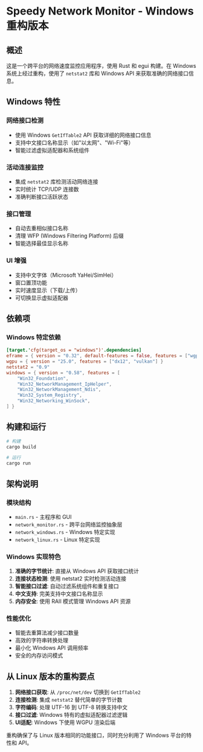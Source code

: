 # Speedy Network Monitor - Windows 重构版本

## 概述
这是一个跨平台的网络速度监控应用程序，使用 Rust 和 egui 构建。在 Windows 系统上经过重构，使用了 `netstat2` 库和 Windows API 来获取准确的网络接口信息。

## Windows 特性

### 网络接口检测
- 使用 Windows `GetIfTable2` API 获取详细的网络接口信息
- 支持中文接口名称显示（如"以太网"、"Wi-Fi"等）
- 智能过滤虚拟适配器和系统组件

### 活动连接监控  
- 集成 `netstat2` 库检测活动网络连接
- 实时统计 TCP/UDP 连接数
- 准确判断接口活跃状态

### 接口管理
- 自动去重相似接口名称
- 清理 WFP (Windows Filtering Platform) 后缀
- 智能选择最佳显示名称

### UI 增强
- 支持中文字体（Microsoft YaHei/SimHei）
- 窗口置顶功能
- 实时速度显示（下载/上传）
- 可切换显示虚拟适配器

## 依赖项

### Windows 特定依赖
```toml
[target.'cfg(target_os = "windows")'.dependencies]
eframe = { version = "0.32", default-features = false, features = ["wgpu", "default_fonts"] }
wgpu = { version = "25.0", features = ["dx12", "vulkan"] }
netstat2 = "0.9"
windows = { version = "0.58", features = [
    "Win32_Foundation",
    "Win32_NetworkManagement_IpHelper",
    "Win32_NetworkManagement_Ndis",
    "Win32_System_Registry", 
    "Win32_Networking_WinSock",
] }
```

## 构建和运行

```bash
# 构建
cargo build

# 运行
cargo run
```

## 架构说明

### 模块结构
- `main.rs` - 主程序和 GUI
- `network_monitor.rs` - 跨平台网络监控抽象层
- `network_windows.rs` - Windows 特定实现
- `network_linux.rs` - Linux 特定实现

### Windows 实现特色
1. **准确的字节统计**: 直接从 Windows API 获取接口统计
2. **连接状态检测**: 使用 netstat2 实时检测活动连接
3. **智能接口过滤**: 自动过滤系统组件和重复接口
4. **中文支持**: 完美支持中文接口名称显示
5. **内存安全**: 使用 RAII 模式管理 Windows API 资源

### 性能优化
- 智能去重算法减少接口数量
- 高效的字符串转换处理
- 最小化 Windows API 调用频率
- 安全的内存访问模式

## 从 Linux 版本的重构要点

1. **网络接口获取**: 从 `/proc/net/dev` 切换到 `GetIfTable2`
2. **连接检测**: 集成 `netstat2` 替代简单的字节计数
3. **字符编码**: 处理 UTF-16 到 UTF-8 转换支持中文
4. **接口过滤**: Windows 特有的虚拟适配器过滤逻辑
5. **UI适配**: Windows 下使用 WGPU 渲染后端

重构确保了与 Linux 版本相同的功能接口，同时充分利用了 Windows 平台的特性和 API。